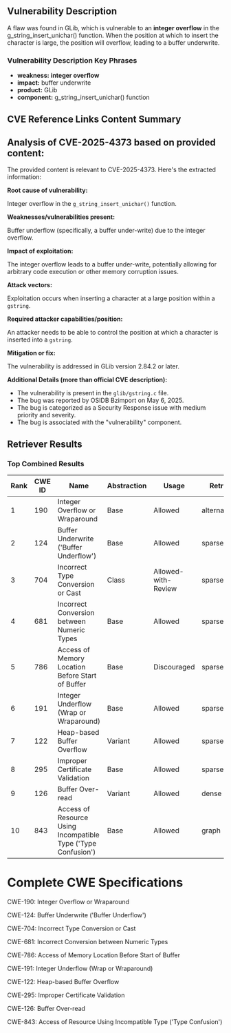 ## Vulnerability Description
A flaw was found in GLib, which is vulnerable to an **integer overflow** in the g_string_insert_unichar() function. When the position at which to insert the character is large, the position will overflow, leading to a buffer underwrite.

### Vulnerability Description Key Phrases
- **weakness:** **integer overflow**
- **impact:** buffer underwrite
- **product:** GLib
- **component:** g_string_insert_unichar() function

## CVE Reference Links Content Summary
## Analysis of CVE-2025-4373 based on provided content:

The provided content is relevant to CVE-2025-4373. Here's the extracted information:

**Root cause of vulnerability:**

Integer overflow in the `g_string_insert_unichar()` function.

**Weaknesses/vulnerabilities present:**

Buffer underflow (specifically, a buffer under-write) due to the integer overflow.

**Impact of exploitation:**

The integer overflow leads to a buffer under-write, potentially allowing for arbitrary code execution or other memory corruption issues.

**Attack vectors:**

Exploitation occurs when inserting a character at a large position within a `gstring`.

**Required attacker capabilities/position:**

An attacker needs to be able to control the position at which a character is inserted into a `gstring`.

**Mitigation or fix:**

The vulnerability is addressed in GLib version 2.84.2 or later.

**Additional Details (more than official CVE description):**

*   The vulnerability is present in the `glib/gstring.c` file.
*   The bug was reported by OSIDB Bzimport on May 6, 2025.
*   The bug is categorized as a Security Response issue with medium priority and severity.
*   The bug is associated with the "vulnerability" component.

## Retriever Results

### Top Combined Results

| Rank | CWE ID | Name | Abstraction | Usage  | Retrievers | Individual Scores |
|------|--------|------|-------------|-------|------------|-------------------|
| 1 | 190 | Integer Overflow or Wraparound | Base | Allowed | alternate_terms | 0.800 |
| 2 | 124 | Buffer Underwrite ('Buffer Underflow') | Base | Allowed | sparse | 0.315 |
| 3 | 704 | Incorrect Type Conversion or Cast | Class | Allowed-with-Review | sparse | 0.280 |
| 4 | 681 | Incorrect Conversion between Numeric Types | Base | Allowed | sparse | 0.280 |
| 5 | 786 | Access of Memory Location Before Start of Buffer | Base | Discouraged | sparse | 0.279 |
| 6 | 191 | Integer Underflow (Wrap or Wraparound) | Base | Allowed | sparse | 0.278 |
| 7 | 122 | Heap-based Buffer Overflow | Variant | Allowed | sparse | 0.277 |
| 8 | 295 | Improper Certificate Validation | Base | Allowed | sparse | 0.275 |
| 9 | 126 | Buffer Over-read | Variant | Allowed | dense | 0.526 |
| 10 | 843 | Access of Resource Using Incompatible Type ('Type Confusion') | Base | Allowed | graph | 0.002 |



# Complete CWE Specifications

CWE-190: Integer Overflow or Wraparound

CWE-124: Buffer Underwrite ('Buffer Underflow')

CWE-704: Incorrect Type Conversion or Cast

CWE-681: Incorrect Conversion between Numeric Types

CWE-786: Access of Memory Location Before Start of Buffer

CWE-191: Integer Underflow (Wrap or Wraparound)

CWE-122: Heap-based Buffer Overflow

CWE-295: Improper Certificate Validation

CWE-126: Buffer Over-read

CWE-843: Access of Resource Using Incompatible Type ('Type Confusion')